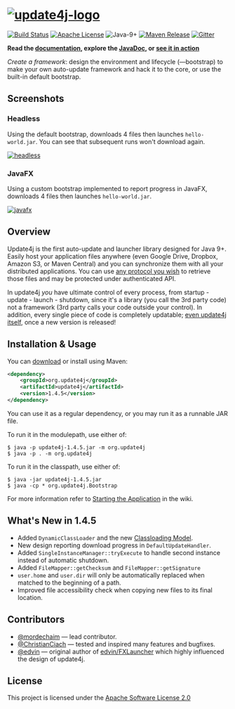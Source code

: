 # [![update4j-logo][3]][3]

[![Build Status](https://travis-ci.org/update4j/update4j.svg?branch=master)](https://travis-ci.org/update4j/update4j)   [![Apache License](https://img.shields.io/badge/license-Apache%20License%202.0-blue.svg)](http://www.apache.org/licenses/LICENSE-2.0)   ![Java-9+](https://img.shields.io/badge/java-9%2B-orange.svg)   [![Maven Release](https://img.shields.io/badge/maven%20central-v1.4.5-yellow.svg)](https://search.maven.org/search?q=org.update4j)    [![Gitter](https://badges.gitter.im/update4j/update4j.svg)](https://gitter.im/update4j/update4j?utm_source=badge&utm_medium=badge&utm_campaign=pr-badge)


**Read the [documentation](https://github.com/update4j/update4j/wiki/Documentation), explore the [JavaDoc](http://docs.update4j.org/javadoc/update4j/index.html), or [see it in action](https://github.com/update4j/update4j/wiki/Demo-Application)**

_Create a framework_: design the environment and lifecycle (&mdash;bootstrap) to make your own auto-update framework and hack it to the core, or use the built-in default bootstrap.

## Screenshots

### Headless

Using the default bootstrap, downloads 4 files then launches `hello-world.jar`. You can see that subsequent runs won't download again.

[![headless][2]][2]

### JavaFX

Using a custom bootstrap implemented to report progress in JavaFX, downloads 4 files then launches `hello-world.jar`.

[![javafx][1]][1]


## Overview

Update4j is the first auto-update and launcher library designed for Java 9+. Easily host your application files anywhere (even Google Drive, Dropbox, Amazon S3, or Maven Central) and you can synchronize them with all your distributed applications. You can use [any protocol you wish](https://gitter.im/update4j/update4j?at=5c7067c1a378ef11f6236c86) to retrieve those files and may be protected under authenticated API.

In update4j _you_ have ultimate control of every process, from startup - update - launch - shutdown, since it's a library (you call the 3rd party code) not a framework (3rd party calls your code outside your control). In addition, every single piece of code is completely updatable; [even update4j itself](https://github.com/update4j/update4j/wiki/Documentation#updating-update4j-itself), once a new version is released!



## Installation & Usage

You can [download](https://repo1.maven.org/maven2/org/update4j/update4j/1.4.5/update4j-1.4.5.jar) or install using Maven:

```xml
<dependency>
    <groupId>org.update4j</groupId>
    <artifactId>update4j</artifactId>
    <version>1.4.5</version>
</dependency>
```

You can use it as a regular dependency, or you may run it as a runnable JAR file. 

To run it in the modulepath, use either of:

```shell
$ java -p update4j-1.4.5.jar -m org.update4j
$ java -p . -m org.update4j

```

To run it in the classpath, use either of:

```shell
$ java -jar update4j-1.4.5.jar
$ java -cp * org.update4j.Bootstrap
```

For more information refer to [Starting the Application](https://github.com/update4j/update4j/wiki/Documentation#starting-the-application) in the wiki.


## What's New in 1.4.5
  * Added `DynamicClassLoader` and the new [Classloading Model](https://github.com/update4j/update4j/wiki/Documentation#classloading-model).
  * New design reporting download progress in `DefaultUpdateHandler`.
  * Added `SingleInstanceManager::tryExecute` to handle second instance instead of automatic shutdown.
  * Added `FileMapper::getChecksum` and `FileMapper::getSignature`
  * `user.home` and `user.dir` will only be automatically replaced when matched to the beginning of a path.
  * Improved file accessibility check when copying new files to its final location.

## Contributors

  * [@mordechaim](https://github.com/mordechaim) — lead contributor.
  * [@ChristianCiach](https://github.com/ChristianCiach) — tested and inspired many features and bugfixes.
  * [@edvin](https://github.com/edvin) — original author of [edvin/FXLauncher](https://github.com/edvin/fxlauncher) which highly influenced the design of update4j.

## License

This project is licensed under the [Apache Software License 2.0](http://www.apache.org/licenses/LICENSE-2.0)


  [1]: https://i.stack.imgur.com/Hz1G7.gif
  [2]: https://i.stack.imgur.com/Ttf8Z.gif
  [3]: https://i.stack.imgur.com/L6WAF.jpg
